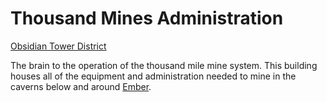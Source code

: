 # Thousand Mines Administration
[Obsidian Tower District](Obsidian%20Tower%20District%20Overview.md)

The brain to the operation of the thousand mile mine system. This building houses all of the equipment and administration needed to mine in the caverns below and around [Ember](../Ember%20Overview.md).